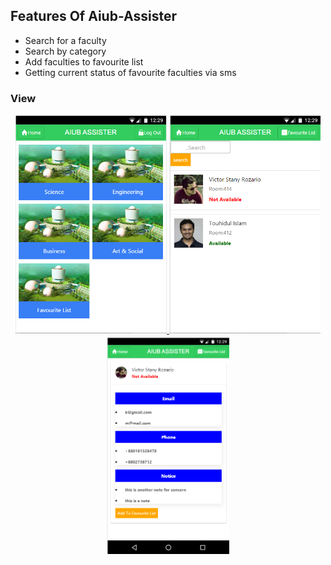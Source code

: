 <h2>Features Of  Aiub-Assister </h2>
<ul>
<li>Search for a faculty</li>
<li>Search by category</li>
<li>Add faculties to favourite list</li>
<li>Getting current status of favourite faculties via sms</li>
</ul>

### View
<div align="center">
  
  <a target="_blank" href="https://raw.githubusercontent.com/AsifNoman/Aiub-Assister/master/www/img/1.PNG">
    <img src="https://raw.githubusercontent.com/AsifNoman/Aiub-Assister/master/www/img/1.PNG" alt="onlineExam1" width="auto" height="350">
  </a>

  <a target="_blank" href="https://raw.githubusercontent.com/AsifNoman/Aiub-Assister/master/www/img/2.PNG">
    <img src="https://raw.githubusercontent.com/AsifNoman/Aiub-Assister/master/www/img/2.PNG" alt="onlineExam1" width="auto" height="350">
  </a>
  
  <a target="_blank" href="https://raw.githubusercontent.com/AsifNoman/Aiub-Assister/master/www/img/3.PNG">
    <img src="https://raw.githubusercontent.com/AsifNoman/Aiub-Assister/master/www/img/3.PNG" alt="onlineExam1" width="auto" height="350">
  </a>
  
</div>
